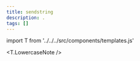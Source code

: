 ```yaml
---
title: sendstring
description: .
tags: []
---
```


import T from '../../../src/components/templates.js'

<T.LowercaseNote />
